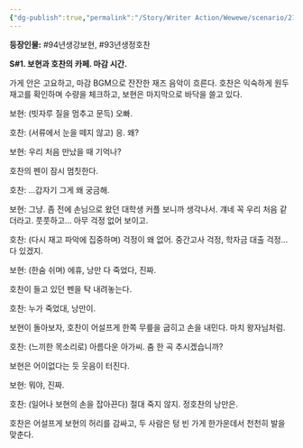 ```yaml
---
{"dg-publish":true,"permalink":"/Story/Writer Action/Wewewe/scenario/21. 낭만이 터져흐르는 밤/"}
---
```



**등장인물:** #94년생강보현, #93년생정호찬  

**S#1. 보현과 호찬의 카페. 마감 시간.**

가게 안은 고요하고, 마감 BGM으로 잔잔한 재즈 음악이 흐른다. 호찬은 익숙하게 원두 재고를 확인하며 수량을 체크하고, 보현은 마지막으로 바닥을 쓸고 있다. 

보현: (빗자루 질을 멈추고 문득) 오빠.

호찬: (서류에서 눈을 떼지 않고) 응. 왜?

보현: 우리 처음 만났을 때 기억나?

호찬의 펜이 잠시 멈칫한다.

호찬: ...갑자기 그게 왜 궁금해.

보현: 그냥. 좀 전에 손님으로 왔던 대학생 커플 보니까 생각나서. 걔네 꼭 우리 처음 같더라고. 풋풋하고... 아무 걱정 없어 보이고.

호찬: (다시 재고 파악에 집중하며) 걱정이 왜 없어. 중간고사 걱정, 학자금 대출 걱정... 다 있겠지.

보현: (한숨 쉬며) 에휴, 낭만 다 죽었다, 진짜.

호찬이 들고 있던 펜을 탁 내려놓는다.

호찬: 누가 죽었대, 낭만이.

보현이 돌아보자, 호찬이 어설프게 한쪽 무릎을 굽히고 손을 내민다. 마치 왕자님처럼.

호찬: (느끼한 목소리로) 아름다운 아가씨. 춤 한 곡 추시겠습니까?

보현은 어이없다는 듯 웃음이 터진다.

보현: 뭐야, 진짜.

호찬: (일어나 보현의 손을 잡아끈다) 절대 죽지 않지. 정호찬의 낭만은.

호찬은 어설프게 보현의 허리를 감싸고, 두 사람은 텅 빈 가게 한가운데서 천천히 발을 맞춘다. 
